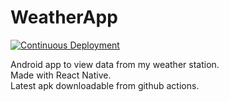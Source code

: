 # WeatherApp

[![Continuous Deployment](https://github.com/Chicken/WeatherApp/actions/workflows/build.yml/badge.svg)](https://github.com/Chicken/WeatherApp/actions/workflows/build.yml)

Android app to view data from my weather station.  
Made with React Native.  
Latest apk downloadable from github actions.
